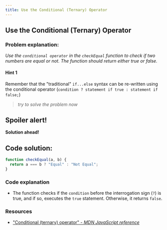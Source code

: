 ```yaml
---
title: Use the Conditional (Ternary) Operator
---
```

## Use the Conditional (Ternary) Operator

### Problem explanation:
_Use the `conditional operator` in the `checkEqual` function to check if two numbers are equal or not. The function should return either true or false._

#### Hint 1
Remember that the "traditional" `if...else` syntax can be re-written using the conditional operator (`condition ? statement if true : statement if false;`)
> _try to solve the problem now_
>


## Spoiler alert!

**Solution ahead!**

## Code solution:

```javascript
function checkEqual(a, b) {
  return a === b ? "Equal" : "Not Equal";
}
```

### Code explanation
- The function checks if the `condition` before the interrogation sign (`?`) is true, and if so, executes the `true` statement. Otherwise, it returns `false`.


### Resources

- ["Conditional (ternary) operator" - *MDN JavaScript reference*](https://developer.mozilla.org/en-US/docs/Web/JavaScript/Reference/Operators/Conditional_Operator)
